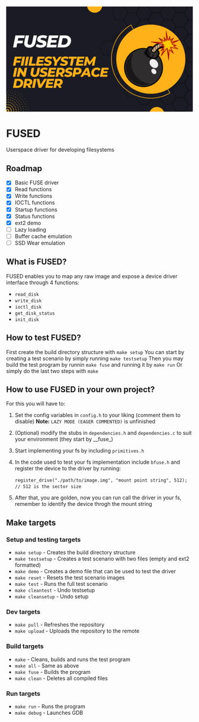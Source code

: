 ![Logo](https://github.com/TretornESP/fused/raw/main/logo.png)

# FUSED 

Userspace driver for developing filesystems

## Roadmap
- [x] Basic FUSE driver
- [x] Read functions
- [x] Write functions
- [x] IOCTL functions
- [x] Startup functions
- [x] Status functions
- [x] ext2 demo
- [ ] Lazy loading
- [ ] Buffer cache emulation
- [ ] SSD Wear emulation

## What is FUSED?

FUSED enables you to map any raw image and expose a device driver interface through 4 functions:

* `read_disk`
* `write_disk`
* `ioctl_disk`
* `get_disk_status`
* `init_disk`

## How to test FUSED?

First create the build directory structure with `make setup`
You can start by creating a test scenario by simply running `make testsetup`
Then you may build the test program by runnin `make fuse` and running it by `make run`
Or simply do the last two steps with `make`

## How to use FUSED in your own project?

For this you will have to:

1. Set the config variables in `config.h` to your liking (comment them to disable)
**Note:** `LAZY MODE (EAGER COMMENTED)` is unfinished
2. (Optional) modify the stubs in `dependencies.h` and `dependencies.c` to suit your environment (they start by \_\_fuse\_)
3. Start implementing your fs by including `primitives.h`
4. In the code used to test your fs implementation include `bfuse.h` and register the device to the driver by running:

    ```register_drive("./path/to/image.img", "mount point string", 512); // 512 is the sector size``` 

5. After that, you are golden, now you can run call the driver in your fs, remember to identify the device throgh the mount string


## Make targets
### Setup and testing targets
* `make setup` - Creates the build directory structure
* `make testsetup` - Creates a test scenario with two files (empty and ext2 formatted)
* `make demo` - Creates a demo file that can be used to test the driver
* `make reset` - Resets the test scenario images
* `make test` - Runs the full test scenario
* `make cleantest` - Undo testsetup
* `make cleansetup` - Undo setup

### Dev targets
* `make pull` - Refreshes the repository
* `make upload` - Uploads the repository to the remote


### Build targets
* `make` - Cleans, builds and runs the test program
* `make all` - Same as above
* `make fuse` - Builds the program
* `make clean` - Deletes all compiled files

### Run targets
* `make run` - Runs the program
* `make debug` - Launches GDB